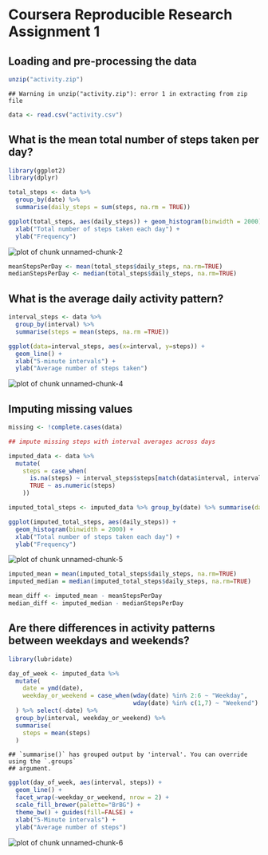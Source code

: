 # Coursera Reproducible Research Assignment 1

## Loading and pre-processing the data


``` r
unzip("activity.zip")
```

```
## Warning in unzip("activity.zip"): error 1 in extracting from zip file
```

``` r
data <- read.csv("activity.csv")
```

## What is the mean total number of steps taken per day?


``` r
library(ggplot2)
library(dplyr)

total_steps <- data %>%
  group_by(date) %>%
  summarise(daily_steps = sum(steps, na.rm = TRUE))

ggplot(total_steps, aes(daily_steps)) + geom_histogram(binwidth = 2000) +
  xlab("Total number of steps taken each day") + 
  ylab("Frequency")
```

![plot of chunk unnamed-chunk-2](figure/unnamed-chunk-2-1.png)

``` r
meanStepsPerDay <- mean(total_steps$daily_steps, na.rm=TRUE)
medianStepsPerDay <- median(total_steps$daily_steps, na.rm=TRUE)
```

## What is the average daily activity pattern?


``` r
interval_steps <- data %>% 
  group_by(interval) %>%
  summarise(steps = mean(steps, na.rm =TRUE))
```


``` r
ggplot(data=interval_steps, aes(x=interval, y=steps)) +
  geom_line() +
  xlab("5-minute intervals") +
  ylab("Average number of steps taken")
```

![plot of chunk unnamed-chunk-4](figure/unnamed-chunk-4-1.png)

## Imputing missing values


``` r
missing <- !complete.cases(data)

## impute missing steps with interval averages across days

imputed_data <- data %>%
  mutate(
    steps = case_when(
      is.na(steps) ~ interval_steps$steps[match(data$interval, interval_steps$interval)],      
      TRUE ~ as.numeric(steps)
    ))

imputed_total_steps <- imputed_data %>% group_by(date) %>% summarise(daily_steps = sum(steps))

ggplot(imputed_total_steps, aes(daily_steps)) + 
  geom_histogram(binwidth = 2000) + 
  xlab("Total number of steps taken each day") + 
  ylab("Frequency")
```

![plot of chunk unnamed-chunk-5](figure/unnamed-chunk-5-1.png)

``` r
imputed_mean = mean(imputed_total_steps$daily_steps, na.rm=TRUE)
imputed_median = median(imputed_total_steps$daily_steps, na.rm=TRUE)

mean_diff <- imputed_mean - meanStepsPerDay 
median_diff <- imputed_median - medianStepsPerDay
```

## Are there differences in activity patterns between weekdays and weekends?


``` r
library(lubridate)

day_of_week <- imputed_data %>%
  mutate(
    date = ymd(date),
    weekday_or_weekend = case_when(wday(date) %in% 2:6 ~ "Weekday",
                                   wday(date) %in% c(1,7) ~ "Weekend")
  ) %>% select(-date) %>%
  group_by(interval, weekday_or_weekend) %>%
  summarise(
    steps = mean(steps)
  )
```

```
## `summarise()` has grouped output by 'interval'. You can override using the `.groups`
## argument.
```

``` r
ggplot(day_of_week, aes(interval, steps)) + 
  geom_line() + 
  facet_wrap(~weekday_or_weekend, nrow = 2) +
  scale_fill_brewer(palette="BrBG") +
  theme_bw() + guides(fill=FALSE) +
  xlab("5-Minute intervals") + 
  ylab("Average number of steps")
```

![plot of chunk unnamed-chunk-6](figure/unnamed-chunk-6-1.png)


